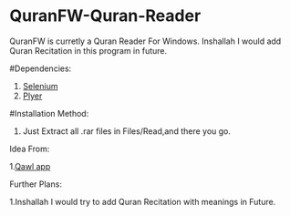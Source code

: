 # QuranFW-Quran-Reader
QuranFW is curretly a Quran Reader For Windows. Inshallah I would add Quran Recitation in this program in future.

#Dependencies:

1. [Selenium](https://pypi.org/project/selenium/)
2. [Plyer](https://pypi.org/project/pyler/)

#Installation Method:

1. Just Extract all .rar files in Files/Read,and there you go.

Idea From:

1.[Qawl app](https://qawl.app/)

Further Plans:

1.Inshallah I would try to add Quran Recitation with meanings in Future.
